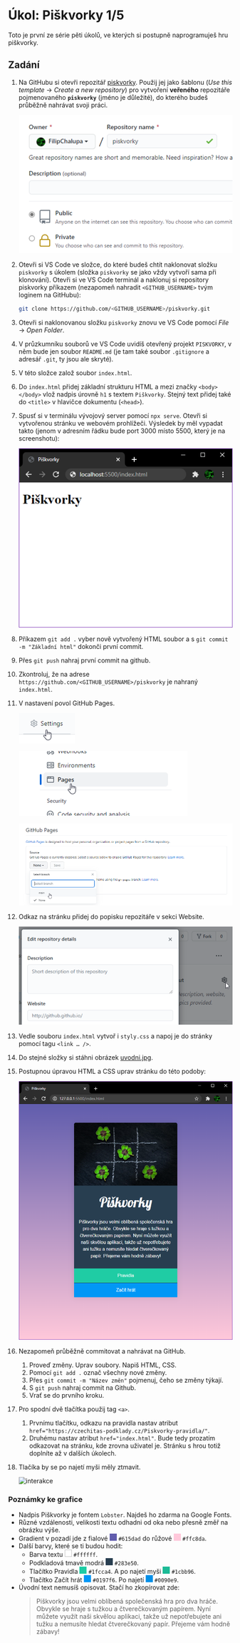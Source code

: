 # Úkol: Piškvorky 1/5

Toto je první ze série pěti úkolů, ve kterých si postupně naprogramuješ hru piškvorky.

## Zadání

1. Na GitHubu si otevři repozitář [piskvorky](https://github.com/Czechitas-podklady-WEB/piskvorky). Použij jej jako šablonu (_Use this template_ → _Create a new repository_) pro vytvoření **veřeného** repozitáře pojmenovaného **`piskvorky`** (jméno je důležité), do kterého budeš průběžně nahrávat svoji práci.

   ![s readme](zadani/s-public.png)

1. Otevři si VS Code ve složce, do které budeš chtít naklonovat složku `piskvorky` s úkolem (složka `piskvorky` se jako vždy vytvoří sama při klonování). Otevři si ve VS Code terminál a naklonuj si repository piskvorky příkazem (nezapomeň nahradit `<GITHUB_USERNAME>` tvým loginem na GitHubu):
   ```sh
   git clone https://github.com/<GITHUB_USERNAME>/piskvorky.git
   ```
1. Otevři si naklonovanou složku `piskvorky` znovu ve VS Code pomocí _File_ → _Open Folder_.

1. V průzkumníku souborů ve VS Code uvidíš otevřený projekt `PISKVORKY`, v něm bude jen soubor `README.md` (je tam také soubor `.gitignore` a adresář `.git`, ty jsou ale skryté).

1. V této složce založ soubor `index.html`.

1. Do `index.html` přidej základní strukturu HTML a mezi značky `<body></body>` vlož nadpis úrovně `h1` s textem `Piškvorky`. Stejný text přidej také do `<title>` v hlavičce dokumentu (`<head>`).

1. Spusť si v terminálu vývojový server pomocí `npx serve`. Otevři si vytvořenou stránku ve webovém prohlížeči. Výsledek by měl vypadat takto (jenom v adresním řádku bude port 3000 místo 5500, který je na screenshotu):

   ![základ](zadani/zaklad.png)

1. Příkazem `git add .` vyber nově vytvořený HTML soubor a s `git commit -m "Základní html"` dokonči první commit.

1. Přes `git push` nahraj první commit na github.

1. Zkontroluj, že na adrese `https://github.com/<GITHUB_USERNAME>/piskvorky` je nahraný `index.html`.

1. V nastavení povol GitHub Pages.

   ![nastavení](zadani/nastaveni.png)

   ![pages](zadani/pages.png)

   ![GitHub Pages](zadani/github-pages.png)

1. Odkaz na stránku přidej do popisku repozitáře v sekci Website.

   ![website](zadani/website.png)

1. Vedle souboru `index.html` vytvoř i `styly.css` a napoj je do stránky pomocí tagu `<link … />`.

1. Do stejné složky si stáhni obrázek [uvodni.jpg](ggi).

1. Postupnou úpravou HTML a CSS uprav stránku do této podoby:

   ![vizuál](zadani/vizual.png)

1. Nezapomeň průběžně commitovat a nahrávat na GitHub.

   1. Proveď změny. Uprav soubory. Napiš HTML, CSS.
   1. Pomocí `git add .` označ všechny nové změny.
   1. Přes `git commit -m "Název změn"` pojmenuj, čeho se změny týkají.
   1. S `git push` nahraj commit na Github.
   1. Vrať se do prvního kroku.

1. Pro spodní dvě tlačítka použij tag `<a>`.

   1. Prvnímu tlačítku, odkazu na pravidla nastav atribut `href="https://czechitas-podklady.cz/Piskvorky-pravidla/"`.
   1. Druhému nastav atribut `href="index.html"`. Bude tedy prozatím odkazovat na stránku, kde zrovna uživatel je. Stránku s hrou totiž doplníte až v dalších úkolech.

1. Tlačíka by se po najetí myši měly ztmavit.

   ![interakce](zadani/integirakce.gif)

### Poznámky ke grafice

- Nadpis Piškvorky je fontem `Lobster`. Najdeš ho zdarma na Google Fonts.
- Různé vzdálenosti, velikosti textu odhadni od oka nebo přesně změř na obrázku výše.
- Gradient v pozadí jde z fialové ![](zadani/barva-615dad.png) `#615dad` do růžové ![](zadani/barva-ffc8da.png) `#ffc8da`.
- Další barvy, které se ti budou hodit:
  - Barva textu ![](zadani/barva-ffffff.png) `#ffffff`.
  - Podkladová tmavě modrá ![](zadani/barva-283e50.png) `#283e50`.
  - Tlačítko Pravidla ![](zadani/barva-1fcca4.png) `#1fcca4`. A po najetí myši ![](zadani/barva-1cbb96.png) `#1cbb96`.
  - Tlačítko Začít hrát ![](zadani/barva-0197f6.png) `#0197f6`. Po najetí ![](zadani/barva-0090e9.png) `#0090e9`.
- Úvodní text nemusíš opisovat. Stačí ho zkopírovat zde:
  > Piškvorky jsou velmi oblíbená společenská hra pro dva hráče.
  > Obvykle se hraje s tužkou a čtverečkovaným papírem.
  > Nyní můžete využít naši skvělou aplikaci, takže už nepotřebujete ani tužku a nemusíte hledat čtverečkovaný papír.
  > Přejeme vám hodně zábavy!
